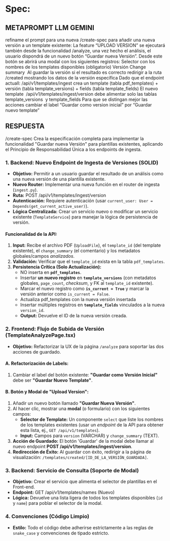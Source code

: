 # Spec:

## METAPROMPT LLM GEMINI

refiname el prompt para una nueva /create-spec para añadir una nueva versión a un template existente: La feature “UPLOAD VERSION” se ejecutará también desde la funcionalidad /analyze, una vez hecho el análisis, el usuario dispondrá de un nuevo botón “Guardar nueva Versión”. Desde este botón se abrirá una modal con los siguientes registros:
Selector con los nombres de los templates disponibles (obligatorio)
Versión
Change summary 
Al guardar la versión si el resultado es correcto redirigir a la ruta /created mostrando los datos de la versión específica
Dado que el endpoint actuall: /api/v1/templates/ingest crea un template (tabla pdf_templates) + versión (tabla template_versions) + fields (tabla template_fields)
El nuevo template  /api/v1/templates/ingest/version debe alimentar solo las tablas template_versions  y template_fields
Para que se distingan mejor las acciones cambiar el label “Guardar como version inicial” por “Guardar nuevo template”

## RESPUESTA

/create-spec
Crea la especificación completa para implementar la funcionalidad "Guardar nueva Versión" para plantillas existentes, aplicando el Principio de Responsabilidad Única a los endpoints de ingesta.

### 1. Backend: Nuevo Endpoint de Ingesta de Versiones (SOLID)

- **Objetivo:** Permitir a un usuario guardar el resultado de un análisis como una nueva versión de una plantilla existente.
- **Nuevo Router:** Implementar una nueva función en el router de ingesta (`ingest.py`).
- **Ruta:** POST /api/v1/templates/ingest/version
- **Autenticación:** Requiere autenticación (usar `current_user: User = Depends(get_current_active_user)`).
- **Lógica Centralizada:** Crear un servicio nuevo o modificar un servicio existente (`TemplateService`) para manejar la lógica de persistencia de versión.

#### Funcionalidad de la API:

1.  **Input:** Recibe el archivo PDF (`UploadFile`), el `template_id` (del template existente), el `change_summary` (el comentario) y los metadatos globales/campos _analizados_.
2.  **Validación:** Verificar que el `template_id` exista en la tabla `pdf_templates`.
3.  **Persistencia Crítica (Solo Actualización):**
    - NO inserta en **`pdf_templates`**.
    - Insertar **un nuevo registro** en **`template_versions`** (con metadatos globales, `page_count`, _checksum_, y FK al `template_id` existente).
    - Marcar el nuevo registro como **`is_current = True`** y marcar la versión anterior como `is_current = False`.
    - Actualiza pdf_templates con la nueva versión insertada
    - Insertar múltiples registros en **`template_fields`** vinculados a la nueva `version_id`.
    - **Output:** Devuelve el ID de la nueva versión creada.

### 2. Frontend: Flujo de Subida de Versión (TemplateAnalyzePage.tsx)

- **Objetivo:** Refactorizar la UX de la página `/analyze` para soportar las dos acciones de guardado.

#### A. Refactorización de Labels:

1.  Cambiar el label del botón existente: **"Guardar como Versión Inicial"** debe ser **"Guardar Nuevo Template"**.

#### B. Botón y Modal de "Upload Version":

1.  Añadir un nuevo botón llamado **"Guardar Nueva Versión"**.
2.  Al hacer clic, mostrar una **modal** (o formulario) con los siguientes campos:
    - **Selector de Template:** Un componente `select` que liste los nombres de los templates existentes (usar un _endpoint_ de la API para obtener esta lista, ej., `GET /api/v1/templates`).
    - **Input:** Campos para `version` (VARCHAR) y `change_summary` (TEXT).
3.  **Acción de Guardado:** El botón 'Guardar' de la modal debe llamar al nuevo endpoint **POST /api/v1/templates/ingest/version**.
4.  **Redirección de Éxito:** Al guardar con éxito, redirigir a la página de visualización: `/templates/created/[ID_DE_LA_VERSIÓN_GUARDADA]`.

### 3. Backend: Servicio de Consulta (Soporte de Modal)

- **Objetivo:** Crear el servicio que alimenta el selector de plantillas en el Front-end.
- **Endpoint:** GET /api/v1/templates/names (Nuevo)
- **Lógica:** Devuelve una lista ligera de todos los templates disponibles (`id` y `name`) para poblar el selector de la modal.

### 4. Convenciones (Código Limpio)

- **Estilo:** Todo el código debe adherirse estrictamente a las reglas de `snake_case` y convenciones de tipado estricto.
